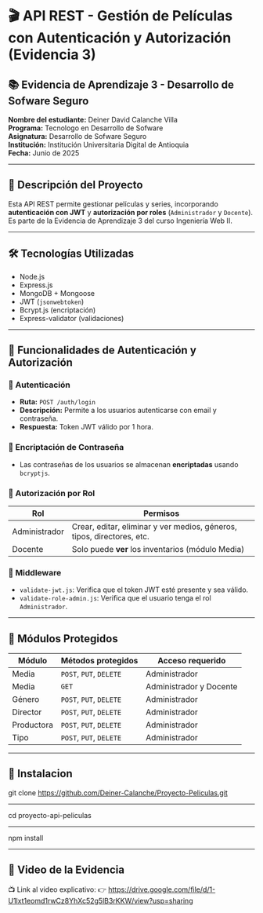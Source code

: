 # 🎬 API REST - Gestión de Películas con Autenticación y Autorización (Evidencia 3)

## 📚 Evidencia de Aprendizaje 3 - Desarrollo de Sofware Seguro 

**Nombre del estudiante:** Deiner David Calanche Villa  
**Programa:** Tecnologo en Desarrollo de Sofware  
**Asignatura:** Desarrollo de Sofware Seguro  
**Institución:** Institución Universitaria Digital de Antioquia  
**Fecha:** Junio de 2025

---

## 📌 Descripción del Proyecto

Esta API REST permite gestionar películas y series, incorporando **autenticación con JWT** y **autorización por roles** (`Administrador` y `Docente`).  
Es parte de la Evidencia de Aprendizaje 3 del curso Ingeniería Web II.

---

## 🛠️ Tecnologías Utilizadas

- Node.js
- Express.js
- MongoDB + Mongoose
- JWT (`jsonwebtoken`)
- Bcrypt.js (encriptación)
- Express-validator (validaciones)

---

## 🔐 Funcionalidades de Autenticación y Autorización

### 🔸 Autenticación

- **Ruta:** `POST /auth/login`
- **Descripción:** Permite a los usuarios autenticarse con email y contraseña.
- **Respuesta:** Token JWT válido por 1 hora.

### 🔸 Encriptación de Contraseña

- Las contraseñas de los usuarios se almacenan **encriptadas** usando `bcryptjs`.

### 🔸 Autorización por Rol

| Rol          | Permisos                                                                 |
|--------------|--------------------------------------------------------------------------|
| Administrador| Crear, editar, eliminar y ver medios, géneros, tipos, directores, etc.   |
| Docente      | Solo puede **ver** los inventarios (módulo Media)                        |

### 🔸 Middleware

- `validate-jwt.js`: Verifica que el token JWT esté presente y sea válido.
- `validate-role-admin.js`: Verifica que el usuario tenga el rol `Administrador`.

---

## 📂 Módulos Protegidos

| Módulo       | Métodos protegidos                   | Acceso requerido      |
|--------------|--------------------------------------|------------------------|
| Media        | `POST`, `PUT`, `DELETE`              | Administrador          |
| Media        | `GET`                                | Administrador y Docente|
| Género       | `POST`, `PUT`, `DELETE`              | Administrador          |
| Director     | `POST`, `PUT`, `DELETE`              | Administrador          |
| Productora   | `POST`, `PUT`, `DELETE`              | Administrador          |
| Tipo         | `POST`, `PUT`, `DELETE`              | Administrador          |

---

## 🔧 Instalacion


git clone https://github.com/Deiner-Calanche/Proyecto-Peliculas.git

---

cd proyecto-api-peliculas

---

npm install

---

## 🎥 Video de la Evidencia
📺 Link al video explicativo:
👉 https://drive.google.com/file/d/1-U1lxt1eomd1rwCz8YhXc52g5lB3rKKW/view?usp=sharing






